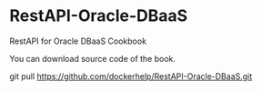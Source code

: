 # RestAPI-Oracle-DBaaS
RestAPI for Oracle DBaaS Cookbook

You can download source code of the book.

git pull https://github.com/dockerhelp/RestAPI-Oracle-DBaaS.git
